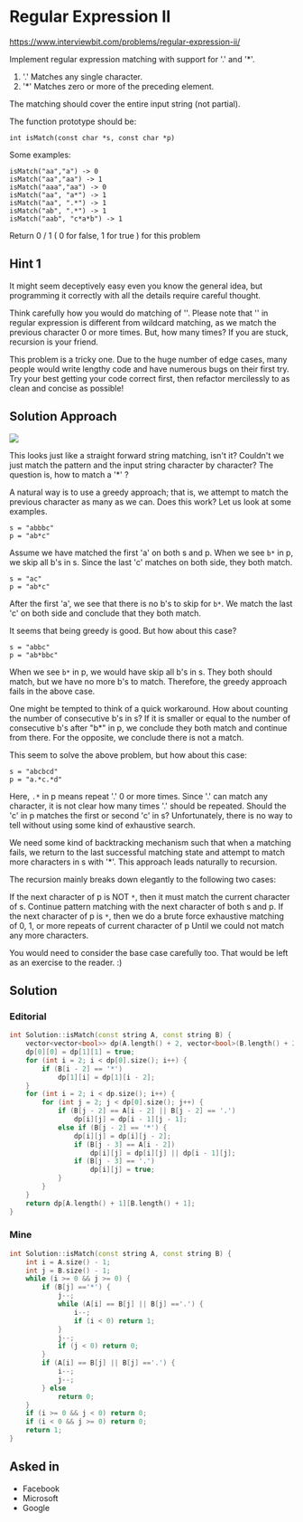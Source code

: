 # Regular Expression II

https://www.interviewbit.com/problems/regular-expression-ii/

Implement regular expression matching with support for '.' and '*'.

1. '.' Matches any single character.
2. '*' Matches zero or more of the preceding element.

The matching should cover the entire input string (not partial).

The function prototype should be:

`int isMatch(const char *s, const char *p)`

Some examples:
```
isMatch("aa","a") -> 0
isMatch("aa","aa") -> 1
isMatch("aaa","aa") -> 0
isMatch("aa", "a*") -> 1
isMatch("aa", ".*") -> 1
isMatch("ab", ".*") -> 1
isMatch("aab", "c*a*b") -> 1
```
Return 0 / 1 ( 0 for false, 1 for true ) for this problem

## Hint 1

It might seem deceptively easy even you know the general idea, but programming it correctly with
all the details require careful thought.

Think carefully how you would do matching of ''.
Please note that '' in regular expression is different from wildcard matching,
as we match the previous character 0 or more times. But, how many times?
If you are stuck, recursion is your friend.

This problem is a tricky one. Due to the huge number of edge cases,
many people would write lengthy code and have numerous bugs on their first try.
Try your best getting your code correct first,
then refactor mercilessly to as clean and concise as possible!

## Solution Approach

![](http://i.imgur.com/8WGmiSd.png)

This looks just like a straight forward string matching, isn't it? Couldn't we just match the pattern and the input string character by character? The question is, how to match a '*' ?

A natural way is to use a greedy approach; that is, we attempt to match the previous character as many as we can. Does this work? Let us look at some examples.
```
s = "abbbc"
p = "ab*c"
```
Assume we have matched the first 'a' on both s and p. When we see `b*` in p, we skip all b's in s. Since the last 'c' matches on both side, they both match.
```
s = "ac"
p = "ab*c"
```
After the first 'a', we see that there is no b's to skip for `b*`. We match the last 'c' on both side and conclude that they both match.

It seems that being greedy is good. But how about this case?
```
s = "abbc"
p = "ab*bbc"
```
When we see `b*` in p, we would have skip all b's in s. They both should match, but we have no more b's to match. Therefore, the greedy approach fails in the above case.

One might be tempted to think of a quick workaround. How about counting the number of consecutive b's in s? If it is smaller or equal to the number of consecutive b's after "b*" in p, we conclude they both match and continue from there. For the opposite, we conclude there is not a match.

This seem to solve the above problem, but how about this case:
```
s = "abcbcd" 
p = "a.*c.*d"
```
Here, `.*` in p means repeat '.' 0 or more times. Since '.' can match any character, it is not clear how many times '.' should be repeated. Should the 'c' in p matches the first or second 'c' in s? Unfortunately, there is no way to tell without using some kind of exhaustive search.

We need some kind of backtracking mechanism such that when a matching fails, we return to the last successful matching state and attempt to match more characters in s with '*'. This approach leads naturally to recursion.

The recursion mainly breaks down elegantly to the following two cases:

If the next character of p is NOT `*`, then it must match the current character of s. Continue pattern matching with the next character of both s and p.
If the next character of p is `*`, then we do a brute force exhaustive matching of 0, 1, or more repeats of current character of p Until we could not match any more characters.

You would need to consider the base case carefully too. That would be left as an exercise to the reader. :)


## Solution
### Editorial
```cpp
int Solution::isMatch(const string A, const string B) {
    vector<vector<bool>> dp(A.length() + 2, vector<bool>(B.length() + 2, false));
    dp[0][0] = dp[1][1] = true;
    for (int i = 2; i < dp[0].size(); i++) {
        if (B[i - 2] == '*')
            dp[1][i] = dp[1][i - 2];
    }
    for (int i = 2; i < dp.size(); i++) {
        for (int j = 2; j < dp[0].size(); j++) {
            if (B[j - 2] == A[i - 2] || B[j - 2] == '.')
                dp[i][j] = dp[i - 1][j - 1];
            else if (B[j - 2] == '*') {
                dp[i][j] = dp[i][j - 2];
                if (B[j - 3] == A[i - 2])
                    dp[i][j] = dp[i][j] || dp[i - 1][j];
                if (B[j - 3] == '.')
                    dp[i][j] = true;
            }
        }
    }
    return dp[A.length() + 1][B.length() + 1];
}
```

### Mine
```cpp
int Solution::isMatch(const string A, const string B) {
    int i = A.size() - 1;
    int j = B.size() - 1;
    while (i >= 0 && j >= 0) {
        if (B[j] =='*') {
            j--;
            while (A[i] == B[j] || B[j] =='.') {
                i--;
                if (i < 0) return 1;
            }
            j--;
            if (j < 0) return 0;
        }
        if (A[i] == B[j] || B[j] =='.') {
            i--;
            j--;
        } else
            return 0;
    }
    if (i >= 0 && j < 0) return 0;
    if (i < 0 && j >= 0) return 0;
    return 1;
}
```

## Asked in

* Facebook
* Microsoft
* Google

